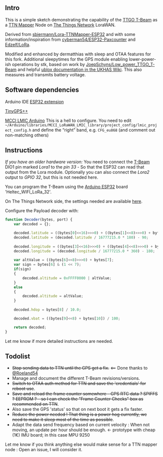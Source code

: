 ## Intro

This is a simple sketch demonstrating the capability of the [TTGO T-Beam](https://www.aliexpress.com/store/product/TTGO-T-Beam-ESP32-433-868-915Mhz-WiFi-wireless-Bluetooth-Module-ESP-32-GPS-NEO-6M/2090076_32875743018.html) as a [TTN Mapper](https://ttnmapper.org/) Node on [The Things Network](https://www.thethingsnetwork.org/) LoraWAN.

Derived from [sbiermann/Lora-TTNMapper-ESP32](https://github.com/sbiermann/Lora-TTNMapper-ESP32) and with some information/inspiration from [cyberman54/ESP32-Paxcounter](https://github.com/cyberman54/ESP32-Paxcounter) and [Edzelf/LoRa](https://github.com/Edzelf/LoRa).

Modified and enhanced by dermatthias with sleep and OTAA features for this fork. Additional sleepytimes for the GPS module enabling lower-power-ish operations by stk, based on work by [JoepSchyns/Low_power_TTGO_T-Beam](https://github.com/JoepSchyns/Low_power_TTGO_T-beam) and helpful [ublox documentation in the UKHAS Wiki](https://ukhas.org.uk/guides:ublox_psm). This also measures and transmits battery voltage.

## Software dependencies

Arduino IDE [ESP32 extension](https://github.com/espressif/arduino-esp32)

[TinyGPS++](http://arduiniana.org/libraries/tinygpsplus/)

[MCCI LMIC Arduino](https://github.com/mcci-catena/arduino-lmic) This is a hell to configure. You need to edit `~/Arduino/libraries/MCCI_LoRaWAN_LMIC_library/project_config/lmic_project_config.h` and define the “right” band, e.g. `CFG_eu868` (and comment out non-matching others)

## Instructions

_If you have an older hardware version:_ You need to connect the [T-Beam](https://github.com/LilyGO/TTGO-T-Beam) DIO1 pin marked *Lora1* to the *pin 33* - So that the ESP32 can read that output from the Lora module.
Optionally you can also connect the *Lora2* output to *GPIO 32*, but this is not needed here.

You can program the T-Beam using the [Arduino ESP32](https://github.com/espressif/arduino-esp32) board 'Heltec_WIFI_LoRa_32'.

On The Things Network side, the settings needed are available [here](https://www.thethingsnetwork.org/docs/applications/ttnmapper/).

Configure the Payload decoder with:
```javascript
function Decoder(bytes, port) {
    var decoded = {};

    decoded.latitude = ((bytes[0]<<16)>>>0) + ((bytes[1]<<8)>>>0) + bytes[2];
    decoded.latitude = (decoded.latitude / 16777215.0 * 180) - 90;
  
    decoded.longitude = ((bytes[3]<<16)>>>0) + ((bytes[4]<<8)>>>0) + bytes[5];
    decoded.longitude = (decoded.longitude / 16777215.0 * 360) - 180;
  
    var altValue = ((bytes[6]<<8)>>>0) + bytes[7];
    var sign = bytes[6] & (1 << 7);
    if(sign)
    {
        decoded.altitude = 0xFFFF0000 | altValue;
    }
    else
    {
        decoded.altitude = altValue;
    }
  
    decoded.hdop = bytes[8] / 10.0;

    decoded.vbat = ((bytes[9]<<8) + bytes[10]) / 100;

    return decoded;
}
```

Let me know if more detailed instructions are needed.

## Todolist

* ~~Stop sending data to TTN until the GPS get a fix.~~ <== Done thanks to [@Roeland54](https://github.com/Roeland54)
* Manage and document the different T-Beam revisions/versions.
* ~~Switch to OTAA auth method for TTN and save the 'credentials' for reboot use~~.
* ~~Save and reload the frame counter somewhere - GPS RTC data ? SPIFFS ? EEPROM ? - so I can check the "Frame Counter Checks" box as recommended on TTN~~.
* Also save the GPS 'status' so that on next boot it gets a fix faster.
* ~~Reduce the power needed ! That thing is a power hog currently, we need to make it sleep most of the time as possible~~.
* Adapt the data send frequency based on current velocity : When not moving, an update per hour should be enough. ← prototype with cheap (1€) IMU board; in this case MPU 9250

Let me know if you think anything else would make sense for a TTN mapper node : Open an issue, I will consider it.

